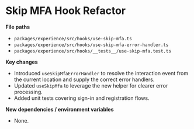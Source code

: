 # Skip MFA Hook Refactor

**File paths**
- `packages/experience/src/hooks/use-skip-mfa.ts`
- `packages/experience/src/hooks/use-skip-mfa-error-handler.ts`
- `packages/experience/src/hooks/__tests__/use-skip-mfa.test.ts`

**Key changes**
- Introduced `useSkipMfaErrorHandler` to resolve the interaction event from the current location and supply the correct error handlers.
- Updated `useSkipMfa` to leverage the new helper for clearer error processing.
- Added unit tests covering sign-in and registration flows.

**New dependencies / environment variables**
- None.
